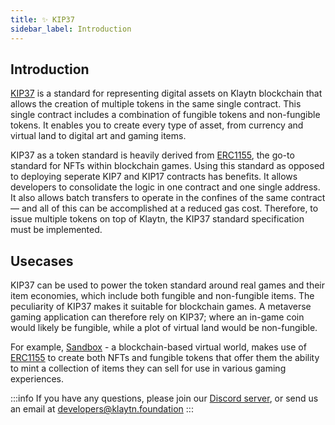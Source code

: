 ```yaml
---
title: ✨ KIP37
sidebar_label: Introduction
---
```

## Introduction <a id="KIP37 Introduction"></a>

[KIP37](https://kips.klaytn.foundation/KIPs/kip-37) is a standard for representing digital assets on Klaytn blockchain that allows the creation of multiple tokens in the same single contract. This single contract includes a combination of fungible tokens and non-fungible tokens. It enables you to create every type of asset, from currency and virtual land to digital art and gaming items.  

KIP37 as a token standard is heavily derived from [ERC1155](https://eips.ethereum.org/EIPS/eip-721), the go-to standard for NFTs within blockchain games. Using this standard as opposed to deploying seperate KIP7 and KIP17 contracts has benefits. It allows developers to consolidate the logic in one contract and one single address. It also allows batch transfers to operate in the confines of the same contract — and all of this can be accomplished at a reduced gas cost. Therefore, to issue multiple tokens on top of Klaytn, the KIP37 standard specification must be implemented.

## Usecases <a id="KIP37 Usecase"></a>
KIP37 can be used to power the token standard around real games and their item economies, which include both fungible and non-fungible items. The peculiarity of KIP37 makes it suitable for blockchain games. A metaverse gaming application can therefore rely on KIP37; where an in-game coin would likely be fungible, while a plot of virtual land would be non-fungible. 

For example, [Sandbox](https://www.sandbox.game/en/) - a blockchain-based virtual world, makes use of [ERC1155](https://medium.com/sandbox-game/erc-1155-a-new-standard-for-the-sandbox-c95ee1e45072) to create both NFTs and fungible tokens that offer them the ability to mint a collection of items they can sell for use in various gaming experiences.


:::info
If you have any questions, please join our [Discord server](https://discord.io/KlaytnOfficial), or send us an email at developers@klaytn.foundation
:::
